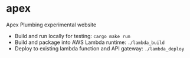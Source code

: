 # apex
Apex Plumbing experimental website

- Build and run locally for testing: `cargo make run`
- Build and package into AWS Lambda runtime: `./lambda_build`
- Deploy to existing lambda function and API gateway: `./lambda_deploy`
